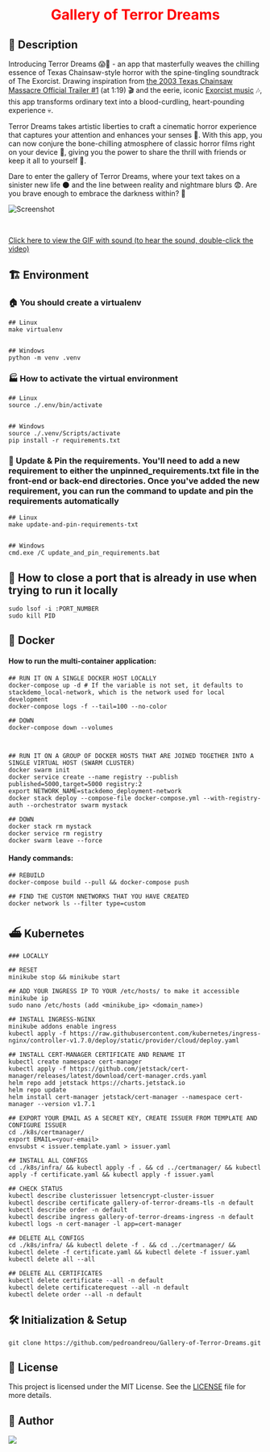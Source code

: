 <h1 align="center" style="color:red;">Gallery of Terror Dreams</h1>


## 📰 Description
Introducing Terror Dreams 😱🔪 - an app that masterfully weaves the chilling essence of Texas Chainsaw-style horror with the spine-tingling soundtrack of The Exorcist. Drawing inspiration from [the 2003 Texas Chainsaw Massacre Official Trailer #1](https://www.youtube.com/watch?v=janre4HxsX4) (at 1:19) 🎬 and the eerie, iconic [Exorcist music](https://www.youtube.com/watch?v=Hj83ugShbic) 🎶, this app transforms ordinary text into a blood-curdling, heart-pounding experience 💀.

Terror Dreams takes artistic liberties to craft a cinematic horror experience that captures your attention and enhances your senses 👻. With this app, you can now conjure the bone-chilling atmosphere of classic horror films right on your device 📱, giving you the power to share the thrill with friends or keep it all to yourself 🤫.

Dare to enter the gallery of Terror Dreams, where your text takes on a sinister new life 🌑 and the line between reality and nightmare blurs 😨. Are you brave enough to embrace the darkness within? 🖤

![Screenshot](https://github.com/pedroandreou/Gallery-of-Terror-Dreams/blob/master/demo/demo.gif)

<br>

[Click here to view the GIF with sound (to hear the sound, double-click the video)](https://gifs.com/embed/gallery-of-terror-dreams-79BM9O?muted=false)


## :building_construction: Environment

### :house: You should create a virtualenv
```
## Linux
make virtualenv


## Windows
python -m venv .venv
```


### :factory: How to activate the virtual environment
```
## Linux
source ./.env/bin/activate


## Windows
source ./.venv/Scripts/activate
pip install -r requirements.txt
```


### :house_with_garden: Update & Pin the requirements. You'll need to add a new requirement to either the unpinned_requirements.txt file in the front-end or back-end directories. Once you've added the new requirement, you can run the command to update and pin the requirements automatically
```
## Linux
make update-and-pin-requirements-txt


## Windows
cmd.exe /C update_and_pin_requirements.bat
```


## :hammer: How to close a port that is already in use when trying to run it locally
```
sudo lsof -i :PORT_NUMBER
sudo kill PID
```


## :whale: Docker
#### How to run the multi-container application:
```
## RUN IT ON A SINGLE DOCKER HOST LOCALLY
docker-compose up -d # If the variable is not set, it defaults to stackdemo_local-network, which is the network used for local development
docker-compose logs -f --tail=100 --no-color

## DOWN
docker-compose down --volumes



## RUN IT ON A GROUP OF DOCKER HOSTS THAT ARE JOINED TOGETHER INTO A SINGLE VIRTUAL HOST (SWARM CLUSTER)
docker swarm init
docker service create --name registry --publish published=5000,target=5000 registry:2
export NETWORK_NAME=stackdemo_deployment-network
docker stack deploy --compose-file docker-compose.yml --with-registry-auth --orchestrator swarm mystack

## DOWN
docker stack rm mystack
docker service rm registry
docker swarm leave --force
```

#### Handy commands:
```
## REBUILD
docker-compose build --pull && docker-compose push

## FIND THE CUSTOM NNETWORKS THAT YOU HAVE CREATED
docker network ls --filter type=custom
```

## ⛴️ Kubernetes
```
### LOCALLY

## RESET
minikube stop && minikube start

## ADD YOUR INGRESS IP TO YOUR /etc/hosts/ to make it accessible
minikube ip
sudo nano /etc/hosts (add <minikube_ip> <domain_name>)

## INSTALL INGRESS-NGINX
minikube addons enable ingress
kubectl apply -f https://raw.githubusercontent.com/kubernetes/ingress-nginx/controller-v1.7.0/deploy/static/provider/cloud/deploy.yaml

## INSTALL CERT-MANAGER CERTIFICATE AND RENAME IT
kubectl create namespace cert-manager
kubectl apply -f https://github.com/jetstack/cert-manager/releases/latest/download/cert-manager.crds.yaml
helm repo add jetstack https://charts.jetstack.io
helm repo update
helm install cert-manager jetstack/cert-manager --namespace cert-manager --version v1.7.1

## EXPORT YOUR EMAIL AS A SECRET KEY, CREATE ISSUER FROM TEMPLATE AND CONFIGURE ISSUER
cd ./k8s/certmanager/
export EMAIL=<your-email>
envsubst < issuer.template.yaml > issuer.yaml

## INSTALL ALL CONFIGS
cd ./k8s/infra/ && kubectl apply -f . && cd ../certmanager/ && kubectl apply -f certificate.yaml && kubectl apply -f issuer.yaml

## CHECK STATUS
kubectl describe clusterissuer letsencrypt-cluster-issuer
kubectl describe certificate gallery-of-terror-dreams-tls -n default
kubectl describe order -n default
kubectl describe ingress gallery-of-terror-dreams-ingress -n default
kubectl logs -n cert-manager -l app=cert-manager

## DELETE ALL CONFIGS
cd ./k8s/infra/ && kubectl delete -f . && cd ../certmanager/ && kubectl delete -f certificate.yaml && kubectl delete -f issuer.yaml
kubectl delete all --all

## DELETE ALL CERTIFICATES
kubectl delete certificate --all -n default
kubectl delete certificaterequest --all -n default
kubectl delete order --all -n default
```


## 🛠 Initialization & Setup
    git clone https://github.com/pedroandreou/Gallery-of-Terror-Dreams.git


## :scroll: License
This project is licensed under the MIT License. See the [LICENSE](LICENSE) file for more details.


## :tophat: Author
<a href="https://www.linkedin.com/in/petrosandreou80/">
  <img align="center" src="https://img.shields.io/badge/Petros LinkedIn-0077B5?style=for-the-badge&logo=linkedin&logoColor=white" />
</a>
